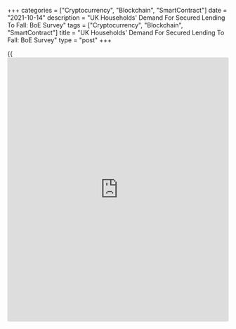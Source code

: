 +++
categories = ["Cryptocurrency", "Blockchain", "SmartContract"]
date = "2021-10-14"
description = "UK Households' Demand For Secured Lending To Fall: BoE Survey"
tags = ["Cryptocurrency", "Blockchain", "SmartContract"]
title = "UK Households' Demand For Secured Lending To Fall: BoE Survey"
type = "post"
+++

{{<iframe id="large-banner" src="https://www.bounty.group/#slide=24.0" width="100%" height="600" scrolling="no" style="border: 0px solid rgb(216, 221, 230); border-radius: 3px;">}}

UK households' demand for secured lending is forecast to fall further in
the fourth quarter, the Credit Conditions Survey from the Bank of
England showed on Thursday.  
  
Lenders said the demand for secured lending for house purchase decreased
in the third quarter and was expected to drop further in the fourth
quarter.

Meanwhile, overall demand for unsecured lending moved up in the third
quarter, across both credit cards and other unsecured lending, and was
forecast to increase further in the coming quarter.  
  
At the same time, demand for corporate lending from small businesses and
medium-sized businesses decreased in the third quarter, while that from
large firms increased over the same period.

Demand for corporate lending in the fourth quarter was forecast to climb
for large businesses and increase only slightly for small and medium-
sized firms.

Lenders reported that the availability of secured credit to households
improved in the three months to end-August and it is expected to climb
further over the next three months to end-November.

The availability of unsecured credit to households gained in the third
quarter and was expected to grow further.

Lenders reported that the overall availability of credit to the
corporate sector remained unchanged the third quarter and was expected
to remain the same in the fourth quarter.

For comments and feedback [contact](https://www.playgroundfx.com/contact/): editorial@rtt[news](https://www.letsplayfx.com/blog/forex-news-website/).com

[Economic News][1]

 **What parts of the world are seeing the best (and worst) economic
performances lately? Click[here][2] to check out our [Econ Scorecard][2]
and find out! See up-to-the-moment [ranking](https://www.playgroundfx.com/blog/crypto-exchange-ranking/)s for the best and worst
performers in [GDP][3], [unemployment rate][4], [inflation][2] and much
more.**

   1. www.rtt[news](https://www.letsplayfx.com/blog/forex-news-website/).com/Content/EconomicNews.aspx
   2. www.rtt[news](https://www.letsplayfx.com/blog/forex-news-website/).com/economic-scorecard/world-rank/CPI/highest-performance.aspx
   3. www.rtt[news](https://www.letsplayfx.com/blog/forex-news-website/).com/economic-scorecard/world-rank/GDP/highest-performance.aspx
   4. www.rtt[news](https://www.letsplayfx.com/blog/forex-news-website/).com/economic-scorecard/world-rank/unemployment-rate/lowest-performance.aspx